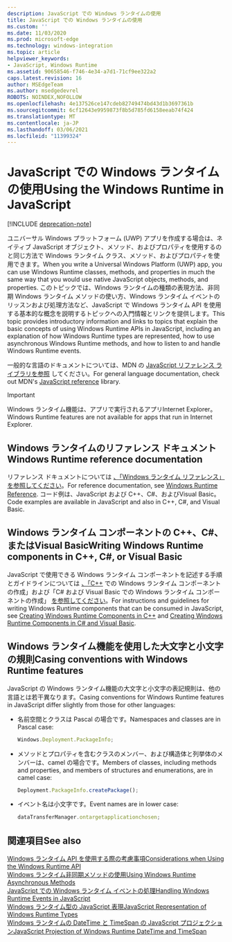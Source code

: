 ```yaml
---
description: JavaScript での Windows ランタイムの使用
title: JavaScript での Windows ランタイムの使用
ms.custom: ''
ms.date: 11/03/2020
ms.prod: microsoft-edge
ms.technology: windows-integration
ms.topic: article
helpviewer_keywords:
- JavaScript, Windows Runtime
ms.assetid: 90658546-f746-4e34-a7d1-71cf9ee322a2
caps.latest.revision: 16
author: MSEdgeTeam
ms.author: msedgedevrel
ROBOTS: NOINDEX,NOFOLLOW
ms.openlocfilehash: 4e137526ce147cdeb82749474bd43d1b3697361b
ms.sourcegitcommit: 6cf12643e9959873f8b5d785fd6158eeab74f424
ms.translationtype: MT
ms.contentlocale: ja-JP
ms.lasthandoff: 03/06/2021
ms.locfileid: "11399324"
---
```

# <a name="using-the-windows-runtime-in-javascript"></a><span data-ttu-id="1d020-103">JavaScript での Windows ランタイムの使用</span><span class="sxs-lookup"><span data-stu-id="1d020-103">Using the Windows Runtime in JavaScript</span></span>  

[!INCLUDE [deprecation-note](../includes/legacy-edge-note.md)]  

<span data-ttu-id="1d020-104">ユニバーサル Windows プラットフォーム \(UWP\) アプリを作成する場合は、ネイティブ JavaScript オブジェクト、メソッド、およびプロパティを使用するのと同じ方法で Windows ランタイム クラス、メソッド、およびプロパティを使用できます。</span><span class="sxs-lookup"><span data-stu-id="1d020-104">When you write a Universal Windows Platform \(UWP\) app, you can use Windows Runtime classes, methods, and properties in much the same way that you would use native JavaScript objects, methods, and properties.</span></span>  <span data-ttu-id="1d020-105">このトピックでは、Windows ランタイムの種類の表現方法、非同期 Windows ランタイム メソッドの使い方、Windows ランタイム イベントのリッスンおよび処理方法など、JavaScript で Windows ランタイム API を使用する基本的な概念を説明するトピックへの入門情報とリンクを提供します。</span><span class="sxs-lookup"><span data-stu-id="1d020-105">This topic provides introductory information and links to topics that explain the basic concepts of using Windows Runtime APIs in JavaScript, including an explanation of how Windows Runtime types are represented, how to use asynchronous Windows Runtime methods, and how to listen to and handle Windows Runtime events.</span></span>  

<span data-ttu-id="1d020-106">一般的な言語のドキュメントについては、MDN の [JavaScript リファレンス ライブラリを参照][MDNJavascriptReference] してください。</span><span class="sxs-lookup"><span data-stu-id="1d020-106">For general language documentation, check out MDN's [JavaScript reference][MDNJavascriptReference] library.</span></span>  

> [!IMPORTANT]
> <span data-ttu-id="1d020-107">Windows ランタイム機能は、アプリで実行されるアプリInternet Explorer。</span><span class="sxs-lookup"><span data-stu-id="1d020-107">Windows Runtime features are not available for apps that run in Internet Explorer.</span></span>  

## <a name="windows-runtime-reference-documentation"></a><span data-ttu-id="1d020-108">Windows ランタイムのリファレンス ドキュメント</span><span class="sxs-lookup"><span data-stu-id="1d020-108">Windows Runtime reference documentation</span></span>  

<span data-ttu-id="1d020-109">リファレンス ドキュメントについては [、「Windows ランタイム リファレンス」を参照してください][UwpApiIndex]。</span><span class="sxs-lookup"><span data-stu-id="1d020-109">For reference documentation, see [Windows Runtime Reference][UwpApiIndex].</span></span>  <span data-ttu-id="1d020-110">コード例は、JavaScript および C++、C#、およびVisual Basic。</span><span class="sxs-lookup"><span data-stu-id="1d020-110">Code examples are available in JavaScript and also in C++, C#, and Visual Basic.</span></span>  

## <a name="writing-windows-runtime-components-in-c-c-or-visual-basic"></a><span data-ttu-id="1d020-111">Windows ランタイム コンポーネントの C++、C#、またはVisual Basic</span><span class="sxs-lookup"><span data-stu-id="1d020-111">Writing Windows Runtime components in C++, C#, or Visual Basic</span></span>  

<span data-ttu-id="1d020-112">JavaScript で使用できる Windows ランタイム コンポーネントを記述する手順とガイドラインについては [、「C++][WindowsUwpWinrtCpp] での Windows ランタイム コンポーネントの作成」および「C# および Visual Basic での Windows ランタイム コンポーネントの作成」 [を参照してください][WindowsUwpWinrtCsharpVb]。</span><span class="sxs-lookup"><span data-stu-id="1d020-112">For instructions and guidelines for writing Windows Runtime components that can be consumed in JavaScript, see [Creating Windows Runtime Components in C++][WindowsUwpWinrtCpp] and [Creating Windows Runtime Components in C# and Visual Basic][WindowsUwpWinrtCsharpVb].</span></span>  

## <a name="casing-conventions-with-windows-runtime-features"></a><span data-ttu-id="1d020-113">Windows ランタイム機能を使用した大文字と小文字の規則</span><span class="sxs-lookup"><span data-stu-id="1d020-113">Casing conventions with Windows Runtime features</span></span>  

<span data-ttu-id="1d020-114">JavaScript の Windows ランタイム機能の大文字と小文字の表記規則は、他の言語とは若干異なります。</span><span class="sxs-lookup"><span data-stu-id="1d020-114">Casing conventions for Windows Runtime features in JavaScript differ slightly from those for other languages:</span></span>  

*   <span data-ttu-id="1d020-115">名前空間とクラスは Pascal の場合です。</span><span class="sxs-lookup"><span data-stu-id="1d020-115">Namespaces and classes are in Pascal case:</span></span>  
    
    ```javascript
    Windows.Deployment.PackageInfo;
    ```  
    
*   <span data-ttu-id="1d020-116">メソッドとプロパティを含むクラスのメンバー、および構造体と列挙体のメンバーは、camel の場合です。</span><span class="sxs-lookup"><span data-stu-id="1d020-116">Members of classes, including methods and properties, and members of structures and enumerations, are in camel case:</span></span>  
    
    ```javascript
    Deployment.PackageInfo.createPackage();
    ```  
    
*   <span data-ttu-id="1d020-117">イベント名は小文字です。</span><span class="sxs-lookup"><span data-stu-id="1d020-117">Event names are in lower case:</span></span>  
    
    ```javascript
    dataTransferManager.ontargetapplicationchosen;
    ```  
    
## <a name="see-also"></a><span data-ttu-id="1d020-118">関連項目</span><span class="sxs-lookup"><span data-stu-id="1d020-118">See also</span></span>  

[<span data-ttu-id="1d020-119">Windows ランタイム API を使用する際の考慮事項</span><span class="sxs-lookup"><span data-stu-id="1d020-119">Considerations when Using the Windows Runtime API</span></span>][WindowsRuntimeConsiderationsApi]  
[<span data-ttu-id="1d020-120">Windows ランタイム非同期メソッドの使用</span><span class="sxs-lookup"><span data-stu-id="1d020-120">Using Windows Runtime Asynchronous Methods</span></span>][WindowsRuntimeAsynchronousMethods]   
[<span data-ttu-id="1d020-121">JavaScript での Windows ランタイム イベントの処理</span><span class="sxs-lookup"><span data-stu-id="1d020-121">Handling Windows Runtime Events in JavaScript</span></span>][WindowsRuntimeEventsJavascript]   
[<span data-ttu-id="1d020-122">Windows ランタイム型の JavaScript 表現</span><span class="sxs-lookup"><span data-stu-id="1d020-122">JavaScript Representation of Windows Runtime Types</span></span>][WindowsRuntimeJavascriptTypes]   
[<span data-ttu-id="1d020-123">Windows ランタイムの DateTime と TimeSpan の JavaScript プロジェクション</span><span class="sxs-lookup"><span data-stu-id="1d020-123">JavaScript Projection of Windows Runtime DateTime and TimeSpan</span></span>][WindowsRuntimeDatetimeTimespan]  

<!-- links -->  

[WindowsRuntimeConsiderationsApi]: ./considerations-when-using-the-windows-runtime-api.md "Windows ランタイム API を使用する場合の考慮事項|Microsoft Docs"  
[WindowsRuntimeEventsJavascript]: ./handling-windows-runtime-events-in-javascript.md "JavaScript の Windows ランタイム イベントの処理|Microsoft Docs"  
[WindowsRuntimeJavascriptTypes]: ./javascript-representation-of-windows-runtime-types.md "Windows ランタイム型の JavaScript 表現 |Microsoft Docs"  
[WindowsRuntimeAsynchronousMethods]: ./using-windows-runtime-asynchronous-methods.md "Windows ランタイム非同期メソッドの使用|Microsoft Docs"  
[WindowsRuntimeDatetimeTimespan]: ./windows-runtime-datetime-and-timespan-representations.md "Windows ランタイム DateTime および TimeSpan リプレゼンテーション |Microsoft Docs"  

[UwpApiIndex]: /uwp/api/index "Windows UWP 名前空間 |Microsoft Docs"  
[WindowsUwpWinrtCpp]: /windows/uwp/winrt-components/creating-windows-runtime-components-in-cpp "C++/CX の Windows ランタイム |Microsoft Docs"  
[WindowsUwpWinrtCsharpVb]: /windows/uwp/winrt-components/creating-windows-runtime-components-in-csharp-and-visual-basic "Windows ランタイム コンポーネントとC#およびVisual Basic |Microsoft Docs"  

[MDNJavascriptReference]: https://developer.mozilla.org/docs/Web/JavaScript/Reference "JavaScript リファレンス |MDN"  
